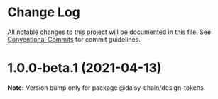 # Change Log

All notable changes to this project will be documented in this file.
See [Conventional Commits](https://conventionalcommits.org) for commit guidelines.

# 1.0.0-beta.1 (2021-04-13)

**Note:** Version bump only for package @daisy-chain/design-tokens
